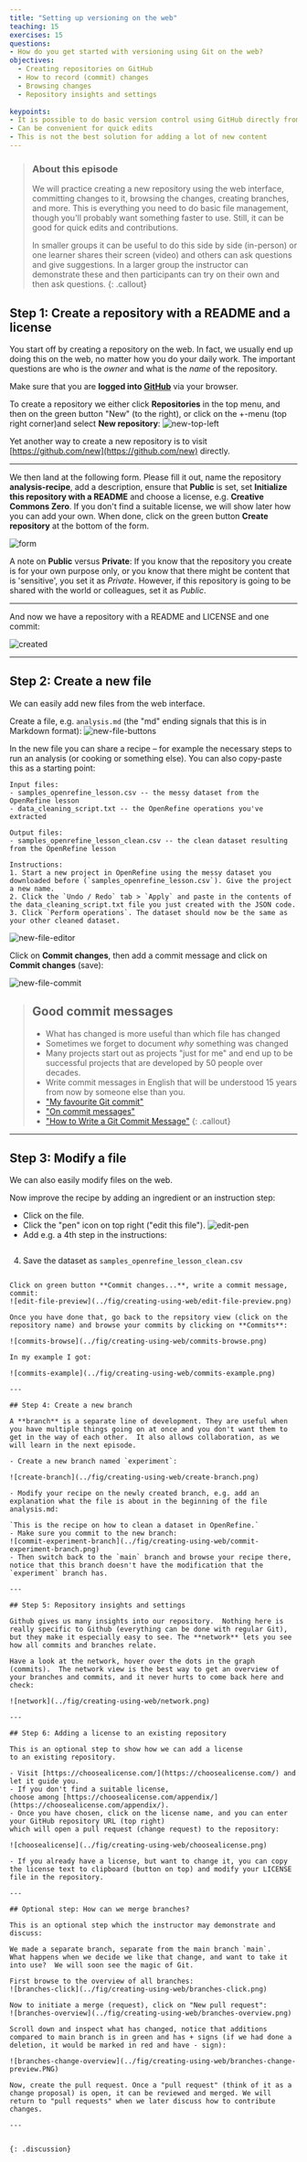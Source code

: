 ```yaml
---
title: "Setting up versioning on the web"
teaching: 15
exercises: 15
questions:
- How do you get started with versioning using Git on the web?
objectives:
  - Creating repositories on GitHub
  - How to record (commit) changes
  - Browsing changes
  - Repository insights and settings 
 
keypoints:
- It is possible to do basic version control using GitHub directly from the web  
- Can be convenient for quick edits
- This is not the best solution for adding a lot of new content
---
```


> ### About this episode 
> We will practice creating a new repository using the web interface, committing changes to it, browsing the changes, creating branches, and more. This is everything you need to do basic file management, though you'll probably want something faster to use.  Still, it can be good for quick edits and contributions.
>
> In smaller groups it can be useful to do this side by side (in-person) or one learner shares their screen (video) and others can ask questions and give suggestions. In a larger group the instructor can demonstrate these and then participants can try on their own and then ask questions.
{: .callout}

## Step 1: Create a repository with a README and a license

You start off by creating a repository on the web.  In fact, we
usually end up doing this on the web, no matter how you do your daily
work.  The important questions are who is the *owner* and what is the
*name* of the repository.

Make sure that you are **logged into [GitHub](https://github.com/)** via your browser.

To create a repository we either click **Repositories** in the top menu, and then on the green button "New" (to the right), or click on the +-menu (top right corner)and select **New repository**:
![new-top-left](../fig/creating-using-web/new-repo.PNG)

Yet another way to create a new repository is to visit
[https://github.com/new](https://github.com/new) directly.

---

We then land at the following form.  Please fill it out, name the repository **analysis-recipe**, add a description, ensure that **Public** is set, set **Initialize
this repository with a README** and choose a license, e.g. **Creative Commons Zero**.  If you don't find a suitable license, we will show later how you can add your own. <!-- are we doing that? --> When done, click on the green button **Create repository** at the bottom of the form. 

![form](../fig/creating-using-web/form.png)

A note on **Public** versus **Private**: If you know that the repository you create is for your own purpose only, or you know that there might be content that is 'sensitive', you set it as *Private*. However, if this repository is going to be shared with the world or colleagues, set it as *Public*.

---

And now we have a repository with a README and LICENSE and one commit:

![created](../fig/creating-using-web/created.png)

---

## Step 2: Create a new file

We can easily add new files from the web interface.

Create a file, e.g. `analysis.md` (the "md" ending signals that this is in Markdown format):
![new-file-buttons](../fig/creating-using-web/new-file-buttons.png)

In the new file you can share a recipe – for example the necessary steps to run an analysis (or cooking or something else).
You can also copy-paste this as a starting point:
```
Input files:
- samples_openrefine_lesson.csv -- the messy dataset from the OpenRefine lesson 
- data_cleaning_script.txt -- the OpenRefine operations you've extracted

Output files:
- samples_openrefine_lesson_clean.csv -- the clean dataset resulting from the OpenRefine lesson

Instructions:
1. Start a new project in OpenRefine using the messy dataset you downloaded before (`samples_openrefine_lesson.csv`). Give the project a new name.
2. Click the `Undo / Redo` tab > `Apply` and paste in the contents of the data_cleaning_script.txt file you just created with the JSON code.
3. Click `Perform operations`. The dataset should now be the same as your other cleaned dataset.
```

![new-file-editor](../fig/creating-using-web/new-file-editor.png)

Click on **Commit changes**, then add a commit message and click on **Commit changes** (save):

![new-file-commit](../fig/creating-using-web/new-file-commit.png)

> ## Good commit messages
>
> - What has changed is more useful than which file has changed
> - Sometimes we forget to document *why* something was changed
> - Many projects start out as projects "just for me" and end up to be successful projects
>   that are developed by 50 people over decades.
> - Write commit messages in English that will be understood
>   15 years from now by someone else than you.
> - ["My favourite Git commit"](https://fatbusinessman.com/2019/my-favourite-git-commit)
> - ["On commit messages"](https://who-t.blogspot.com/2009/12/on-commit-messages.html)
> - ["How to Write a Git Commit Message"](https://chris.beams.io/posts/git-commit/)
{: .callout}

---

## Step 3: Modify a file

We can also easily modify files on the web.

Now improve the recipe by adding an ingredient or an instruction step:
- Click on the file.
- Click the "pen" icon on top right ("edit this file").
![edit-pen](../fig/creating-using-web/edit-pen.PNG)
- Add e.g. a 4th step in the instructions:
  ```
4. Save the dataset as `samples_openrefine_lesson_clean.csv`
  ``` 

Click on green button **Commit changes...**, write a commit message, commit:
![edit-file-preview](../fig/creating-using-web/edit-file-preview.png)

Once you have done that, go back to the repsitory view (click on the repository name) and browse your commits by clicking on **Commits**:

![commits-browse](../fig/creating-using-web/commits-browse.png)

In my example I got:

![commits-example](../fig/creating-using-web/commits-example.png)

---

## Step 4: Create a new branch

A **branch** is a separate line of development. They are useful when
you have multiple things going on at once and you don't want them to
get in the way of each other.  It also allows collaboration, as we
will learn in the next episode.

- Create a new branch named `experiment`:

  ![create-branch](../fig/creating-using-web/create-branch.png)

- Modify your recipe on the newly created branch, e.g. add an explanation what the file is about in the beginning of the file analysis.md:

  `This is the recipe on how to clean a dataset in OpenRefine.`
- Make sure you commit to the new branch:
  ![commit-experiment-branch](../fig/creating-using-web/commit-experiment-branch.png)
- Then switch back to the `main` branch and browse your recipe there, notice that this branch doesn't have the modification that the `experiment` branch has. 

---

## Step 5: Repository insights and settings

Github gives us many insights into our repository.  Nothing here is
really specific to Github (everything can be done with regular Git),
but they make it especially easy to see. The **network** lets you see
how all commits and branches relate.

Have a look at the network, hover over the dots in the graph
(commits).  The network view is the best way to get an overview of
your branches and commits, and it never hurts to come back here and
check:

![network](../fig/creating-using-web/network.png)

---

## Step 6: Adding a license to an existing repository

This is an optional step to show how we can add a license
to an existing repository.

- Visit [https://choosealicense.com/](https://choosealicense.com/) and let it guide you.
- If you don't find a suitable license,
  choose among [https://choosealicense.com/appendix/](https://choosealicense.com/appendix/).
- Once you have chosen, click on the license name, and you can enter your GitHub repository URL (top right)
  which will open a pull request (change request) to the repository:

![choosealicense](../fig/creating-using-web/choosealicense.png)

- If you already have a license, but want to change it, you can copy the license text to clipboard (button on top) and modify your LICENSE file in the repository.

---

## Optional step: How can we merge branches?

This is an optional step which the instructor may demonstrate and discuss:

We made a separate branch, separate from the main branch `main`.
What happens when we decide we like that change, and want to take it
into use?  We will soon see the magic of Git.

First browse to the overview of all branches:
![branches-click](../fig/creating-using-web/branches-click.png)

Now to initiate a merge (request), click on "New pull request":
![branches-overview](../fig/creating-using-web/branches-overview.png)

Scroll down and inspect what has changed, notice that additions compared to main branch is in green and has + signs (if we had done a deletion, it would be marked in red and have - sign):

![branches-change-overview](../fig/creating-using-web/branches-change-preview.PNG)

Now, create the pull request. Once a "pull request" (think of it as a change proposal) is open, it can be reviewed and merged. We will return to "pull requests" when we later discuss how to contribute changes.

---


{: .discussion}